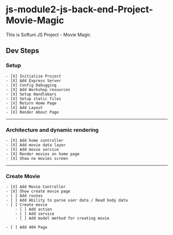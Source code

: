 # js-module2-js-back-end-Project-Movie-Magic
This is Softuni JS Project - Movie Magic

## Dev Steps

### Setup   
    - [X] Initialize Project
    - [X] Add Express Server
    - [X] Config Debugging
    - [X] Add Workshop resources
    - [X] Setup Handlebars
    - [X] Setup static files
    - [X] Return Home Page
    - [X] Add Layout
    - [X] Render About Page
---
### Architecture and dynamic rendering
    - [X] Add home controller 
    - [X] Add movie data layer
    - [X] Add movie service
    - [X] Render movies on home page
    - [X] Show no movies screen
---
### Create Movie
    - [X] Add Movie Controller
    - [X] Show create movie page
    - [ ] Add routes
    - [ ] Add Ability to parse user data / Read body data
    - [ ] Create movie
        - [ ] Add action
        - [ ] Add service
        - [ ] Add model method for creating movie

    - [ ] Add 404 Page


